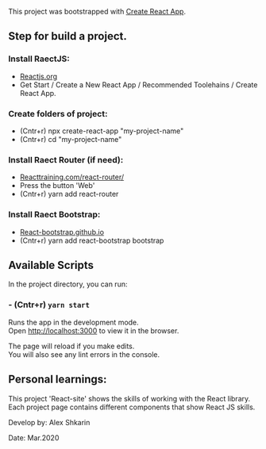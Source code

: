 This project was bootstrapped with [Create React App](https://github.com/facebook/create-react-app).

## Step for build a project.<br />
### Install RaectJS:
 - [Reactjs.org](https://Reactjs.org)
  - Get Start / Create a New React App / Recommended Toolehains / Create React App. <br />

### Create folders of project:
- (Cntr+r) npx create-react-app "my-project-name"
- (Cntr+r) cd "my-project-name" <br />

### Install Raect Router (if need):
 - [Reacttraining.com/react-router/](https://Reacttraining.com/React-router/) 
 - Press the button 'Web'
 - (Cntr+r) yarn add react-router <br />

### Install Raect Bootstrap:
 - [React-bootstrap.github.io](https://react-bootstrap.github.io) 
 - (Cntr+r) yarn add react-bootstrap bootstrap <br />


## Available Scripts

In the project directory, you can run:

### - (Cntr+r) `yarn start`

Runs the app in the development mode.<br />
Open [http://localhost:3000](http://localhost:3000) to view it in the browser.

The page will reload if you make edits.<br />
You will also see any lint errors in the console.

## Personal learnings:

This project 'React-site' shows the skills of working with the React library.
Each project page contains different components that show React JS skills.

Develop by: Alex Shkarin

Date: Mar.2020
